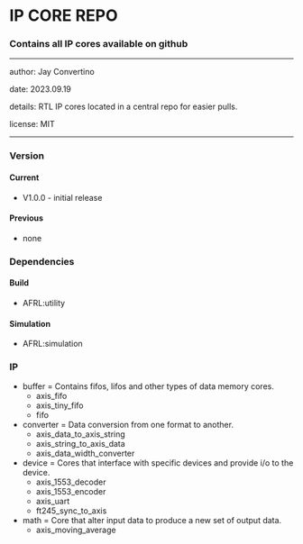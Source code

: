 # IP CORE REPO
### Contains all IP cores available on github
---

   author: Jay Convertino

   date: 2023.09.19

   details: RTL IP cores located in a central repo for easier pulls.

   license: MIT

---

### Version
#### Current
  - V1.0.0 - initial release

#### Previous
  - none

### Dependencies
#### Build
  - AFRL:utility

#### Simulation
  - AFRL:simulation

### IP
  - buffer = Contains fifos, lifos and other types of data memory cores.
    - axis_fifo
    - axis_tiny_fifo
    - fifo
  - converter = Data conversion from one format to another.
    - axis_data_to_axis_string
    - axis_string_to_axis_data
    - axis_data_width_converter
  - device = Cores that interface with specific devices and provide i/o to the device.
    - axis_1553_decoder
    - axis_1553_encoder
    - axis_uart
    - ft245_sync_to_axis
  - math = Core that alter input data to produce a new set of output data.
    - axis_moving_average

